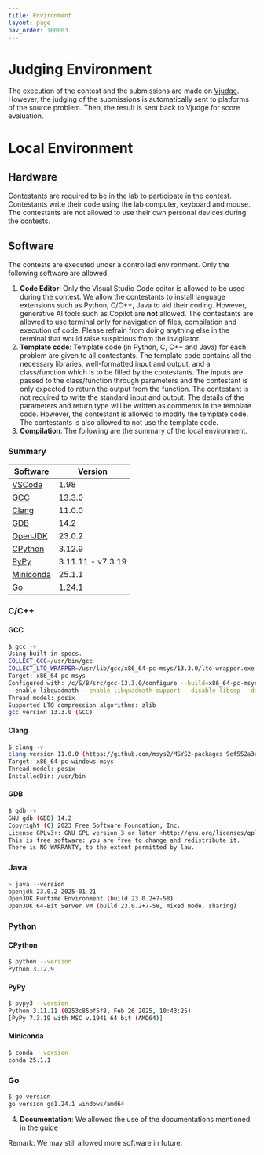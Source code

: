 ```yaml
---
title: Environment
layout: page
nav_order: 100003
---
```


# Judging Environment

The execution of the contest and the submissions are made on [Vjudge](https://vjudge.net/). However, the judging of the submissions is automatically sent to platforms of the source problem. Then, the result is sent back to Vjudge for score evaluation.

# Local Environment
## Hardware

Contestants are required to be in the lab to participate in the contest. Contestants write their code using the lab computer, keyboard and mouse. The contestants are not allowed to use their own personal devices during the contests.

## Software

The contests are executed under a controlled environment. Only the following software are allowed. 
1. **Code Editor**: Only the Visual Studio Code editor is allowed to be used during the contest. We allow the contestants to install language extensions such as Python, C/C++, Java to aid their coding. However, generative AI tools such as Copilot are **not** allowed. The contestants are allowed to use terminal only for navigation of files, compilation and execution of code. Please refrain from doing anything else in the terminal that would raise suspicious from the invigilator.
2. **Template code**: Template code (in Python, C, C++ and Java) for each problem are given to all contestants. The template code contains all the necessary libraries, well-formatted input and output, and a class/function which is to be filled by the contestants. The inputs are passed to the class/function through parameters and the contestant is only expected to return the output from the function. The contestant is not required to write the standard input and output. The details of the parameters and return type will be written as comments in the template code. However, the contestant is allowed to modify the template code. The contestants is also allowed to not use the template code. 
3. **Compilation**: The following are the summary of the local environment.
### Summary

| Software | Version |
| -------- | ------- |
| [VSCode](https://code.visualstudio.com/) | 1.98 |
| [GCC](https://gcc.gnu.org/) | 13.3.0 |
| [Clang](https://clang.llvm.org/) | 11.0.0 |
| [GDB](https://www.gnu.org/software/gdb/) | 14.2 |
| [OpenJDK](https://openjdk.java.net/) | 23.0.2 |
| [CPython](https://www.python.org/) | 3.12.9 |
| [PyPy](https://www.pypy.org/) | 3.11.11 - v7.3.19 |
| [Miniconda](https://www.anaconda.com/docs/getting-started/miniconda/main) | 25.1.1 |
| [Go](https://go.dev/) | 1.24.1 |

### C/C++

#### GCC

```sh
$ gcc -v
Using built-in specs.
COLLECT_GCC=/usr/bin/gcc
COLLECT_LTO_WRAPPER=/usr/lib/gcc/x86_64-pc-msys/13.3.0/lto-wrapper.exe
Target: x86_64-pc-msys
Configured with: /c/S/B/src/gcc-13.3.0/configure --build=x86_64-pc-msys --prefix=/usr --libexecdir=/usr/lib --enable-bootstrap --enable-static --enable-shared --enable-shared-libgcc --enable-version-specific-runtime-libs --with-arch=nocona --with-tune=generic --disable-multilib --enable-__cxa_atexit --with-dwarf2 --enable-languages=c,c++,lto --enable-graphite --enable-threads=posix --enable-libatomic --enable-libgomp --disable-libitm 
--enable-libquadmath --enable-libquadmath-support --disable-libssp --disable-win32-registry --disable-symvers --with-gnu-ld --with-gnu-as --disable-isl-version-check --enable-checking=release --without-libiconv-prefix --without-libintl-prefix --with-system-zlib --enable-linker-build-id --enable-libstdcxx-filesystem-ts
Thread model: posix
Supported LTO compression algorithms: zlib
gcc version 13.3.0 (GCC)
```

#### Clang

```sh
$ clang -v
clang version 11.0.0 (https://github.com/msys2/MSYS2-packages 9ef552a3c4cc9410d2b1fb6f22a0cdda3bc09a64)
Target: x86_64-pc-windows-msys
Thread model: posix
InstalledDir: /usr/bin
```

#### GDB

```sh
$ gdb -v
GNU gdb (GDB) 14.2
Copyright (C) 2023 Free Software Foundation, Inc.
License GPLv3+: GNU GPL version 3 or later <http://gnu.org/licenses/gpl.html>
This is free software: you are free to change and redistribute it.
There is NO WARRANTY, to the extent permitted by law.
```

### Java

```sh
> java --version
openjdk 23.0.2 2025-01-21
OpenJDK Runtime Environment (build 23.0.2+7-58)
OpenJDK 64-Bit Server VM (build 23.0.2+7-58, mixed mode, sharing)
```

### Python

#### CPython

```sh
$ python --version
Python 3.12.9
```

#### PyPy

```sh
$ pypy3 --version
Python 3.11.11 (0253c85bf5f8, Feb 26 2025, 10:43:25)
[PyPy 7.3.19 with MSC v.1941 64 bit (AMD64)]
```

#### Miniconda

```sh
$ conda --version
conda 25.1.1
```

### Go

```sh
$ go version
go version go1.24.1 windows/amd64
```

4. **Documentation**: We allowed the use of the documentations mentioned in the [guide](../guide) 

Remark: We may still allowed more software in future.